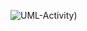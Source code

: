 ![UML-Activity]([http://www.plantuml.com/plantuml/proxy?cache=no&src=https://raw.githubusercontent.com/oleksandrblazhko/ai-214-shkuropatova/ai-214-shkuropatova_with_laboratory_work_11/2-SoftwareDesign/2.7-PlantUML/UML-Activity.puml))
